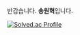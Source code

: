 반갑습니다. **송원혁**입니다.

[![Solved.ac Profile](http://mazassumnida.wtf/api/generate_badge?boj=Songwonhyuk)](https://solved.ac/Songwonhyuk)<br/>
